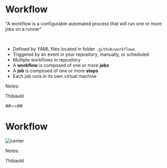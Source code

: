 <!-- .slide: class="with-code"-->

# Workflow

"A workflow is a configurable automated process that will run one or more jobs on a runner"

<br/>

* Defined by YAML files located in folder `.github/workflows`
* Triggered by an event in your repository, manually, or scheduled
* Multiple workflows in repository
* A **workflow** is composed of one or more **jobs**
* A **job** is composed of one or more **steps**
* Each job runs in its own virtual machine

Notes:

Thibauld

##==##
<!-- .slide: -->
# Workflow

![center](./assets/images/overview-actions-simple.png)

Notes:

Thibauld
